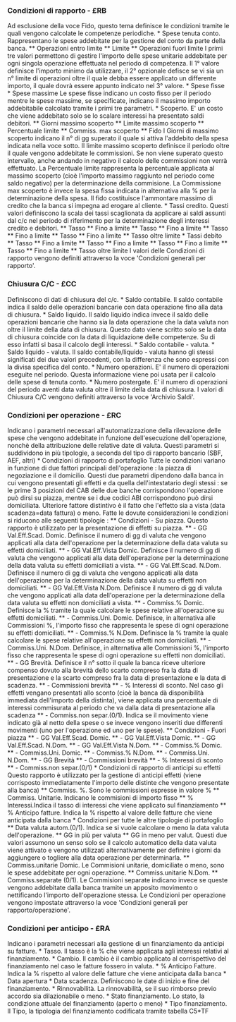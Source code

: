 ### Condizioni di rapporto - £RB
Ad esclusione della voce Fido, questo tema definisce le condizioni tramite le quali vengono calcolate le competenze periodiche.
 \* Spese tenuta conto. Rappresentano le spese addebitate per la gestione del conto da parte della banca.
 \*\* Operazioni entro limite
 \*\* Limite
 \*\* Operazioni fuori limite
I primi tre valori permettono di gestire l'importo delle spese unitarie addebitate per ogni singola operazione effettuata nel periodo di competenza. Il 1° valore definisce l'importo minimo da utilizzare, il 2° opzionale defisce se vi sia un n° limite di operazioni oltre il quale debba essere applicato un differente importo, il quale dovrà essere appunto indicato nel 3° valore.
 \* Spese fisse
 \* Spese massime
Le spese fisse indicano un costo fisso per il periodo mentre le spese massime, se specificate, indicano il massimo importo addebitabile calcolato tramite i primi tre parametri.
 \* Scoperto. E' un costo che viene addebitato solo se lo scalare interessi ha presentato saldi debitori.
 \*\* Giorni massimo scoperto
 \*\* Limite massimo scoperto
 \*\* Percentuale limite
 \*\* Commiss. max scoperto
 \*\* Fido
I Giorni di massimo scoperto indicano il n° di gg superato il quale si attiva l'addebito della spesa indicata nella voce sotto. Il limite massimo scoperto definisce il periodo oltre il quale vengono addebitate le commissioni.  Se non viene superato questo intervallo,  anche andando in negativo il calcolo delle commissioni non verrà effettuato. La Percentuale limite rappresenta la percentuale applicata al massimo scoperto (cioè l'importo massimo raggiunto nel periodo come saldo negativo) per la determinazione della commisione. La Commissione max scoperto è invece la spesa fissa indicata in alternativa alla % per la determinazione della spesa. Il fido costituisce l'ammontare massimo di credito che la banca si impegna ad erogare al cliente.
 \* Tassi credito. Questi valori definiscono la scala dei tassi scaglionata da applicare ai saldi assunti dal c/c nel periodo di riferimento per la determinazione degli interessi credito e debitori.
 \*\* Tasso
 \*\* Fino a limite
 \*\* Tasso
 \*\* Fino a limite
 \*\* Tasso
 \*\* Fino a limite
 \*\* Tasso
 \*\* Fino a limite
 \*\* Tasso oltre limite
 \* Tassi debito
 \*\* Tasso
 \*\* Fino a limite
 \*\* Tasso
 \*\* Fino a limite
 \*\* Tasso
 \*\* Fino a limite
 \*\* Tasso
 \*\* Fino a limite
 \*\* Tasso oltre limite
I valori delle Condizioni di rapporto vengono definiti attraverso la voce 'Condizioni generali per rapporto'.

### Chiusura C/C - £CC
Definiscono di dati di chiusura del c/c.
 \* Saldo contabile. Il saldo contabile indica il saldo delle operazioni bancarie con data operazione fino alla data di chiusura.
 \* Saldo liquido. Il saldo liquido indica invece il saldo delle operazioni bancarie che hanno sia la data operazione che la data valuta non oltre il limite della data di chiusura. Questo dato viene scritto solo se la data di chiusura coincide con la data di liquidazione delle competenze. Su di esso infatti si basa il calcolo degli interessi.
 \* Saldo contabile - valuta.
 \* Saldo liquido - valuta. Il saldo contabile/liquido - valuta hanno gli stessi significati dei due valori precedenti, con la differenza che sono espressi con la divisa specifica del conto.
 \* Numero operazioni. E' il numero di operazioni eseguite nel periodo. Questa informazione viene poi usata per il calcolo delle spese di tenuta conto.
 \* Numero postergate. E' il numero di operazioni del periodo aventi data valuta oltre il limite della data di chiusura.
I valori di Chiusura C/C vengono definiti attraverso la voce 'Archivio Saldi'.

### Condizioni per operazione - £RC
Indicano i parametri necessari all'automatizzazione della rilevazione delle spese che vengono addebitate in funzione dell'esecuzione dell'operazione, nonchè della attribuzione delle relative date di valuta. Questi parametri si suddividono in più tipologie, a seconda del tipo di rapporto bancario (SBF, AEF, altri)
 \* Condizioni di rapporto di portafoglio
Tutte le condizioni variano in funzione di due fattori principali dell'operazione :  la piazza di negoziazione e il domicilio. Questi due parametri dipendono dalla banca in cui vengono presentati gli effetti e da quella dell'intestatario degli stessi :  se le prime 3 posizioni del CAB delle due banche corrispondono l'operazione può dirsi su piazza, mentre se i due codici ABI corrispondono può dirsi domiciliata. Ulteriore fattore distintivo è il fatto che l'effetto sia a vista (data scadenza=data fattura) o meno. Fatte le dovute considerazioni le condizioni si riducono alle seguenti tipologie : 
 \*\* Condizioni - Su piazza. Questo rapporto è utilizzato per la presentazione di effetti su piazza.
 \*\* - GG Val.Eff.Scad. Domic. Definisce il numero di gg di valuta che vengono applicati alla data dell'operazione per la determinazione della data valuta su effetti domiciliati.
 \*\* - GG Val.Eff.Vista Domic. Definisce il numero di gg di valuta che vengono applicati alla data dell'operazione per la determinazione della data valuta su effetti domiciliati a vista.
 \*\* - GG Val.Eff.Scad. N.Dom. Definisce il numero di gg di valuta che vengono applicati alla data dell'operazione per la determinazione della data valuta su effetti non domiciliati.
 \*\* - GG Val.Eff.Vista N.Dom. Definisce il numero di gg di valuta che vengono applicati alla data dell'operazione per la determinazione della data valuta su effetti non domiciliati a vista.
 \*\* - Commiss.% Domic. Definisce la % tramite la quale calcolare le spese relative all'operazione su effetti domiciliati.
 \*\* - Commiss.Uni. Domic. Definisce, in alternativa alle Commissioni %, l'importo fisso che rappresenta le spese di ogni operazione su effetti domiciliati.
 \*\* - Commiss.%    N.Dom. Definisce la % tramite la quale calcolare le spese relative all'operazione su effetti non domiciliati.
 \*\* - Commiss.Uni. N.Dom. Definisce, in alternativa alle Commissioni %, l'importo fisso che rappresenta le spese di ogni operazione su effetti non domiciliati.
 \*\* - GG Brevità. Definisce il n° sotto il quale la banca riceve ulteriore compenso dovuto alla brevità dello scarto compreso fra la data di presentazione e la scarto compreso fra la data di presentazione e la data di scadenza.
 \*\* - Commissioni brevità
 \*\* - % Interessi di sconto. Nel caso gli effetti vengano presentati allo sconto (cioè la banca dà disponibilità immediata dell'importo della distinta), viene applicata una percentuale di interessi commisurata al periodo che va dalla data di presentazione alla scadenza
 \*\* - Commiss.non separ.(0/1). Indica se il movimento viene indicato già al netto della spese o se invece vengono inseriti due differenti movimenti (uno per l'operazione ed uno per le spese).
 \*\* Condizioni - Fuori piazza
 \*\* - GG Val.Eff.Scad. Domic.
 \*\* - GG Val.Eff.Vista Domic.
 \*\* - GG Val.Eff.Scad. N.Dom.
 \*\* - GG Val.Eff.Vista N.Dom.
 \*\* - Commiss.%    Domic.
 \*\* - Commiss.Uni. Domic.
 \*\* - Commiss.%    N.Dom.
 \*\* - Commiss.Uni. N.Dom.
 \*\* - GG Brevità
 \*\* - Commissioni brevità
 \*\* - % Interessi di sconto
 \*\* - Commiss.non separ.(0/1)
 \* Condizioni di rapporto di anticipi su effetti
Questo rapporto è utilizzato per la gestione di anticipi effetti (viene corrisposto immediatamente l'importo delle distinte che vengono presentate alla banca)
 \*\* Commiss. %. Sono le commissioni espresse in valore %
 \*\* Commiss. Unitarie. Indicano le commisioni di importo fisso
 \*\* % Interessi.Indica il tasso di interessi che viene applicato sul finanziamento
 \*\* % Anticipo fatture. Indica la % rispetto al valore delle fatture che viene anticipata dalla banca
 \* Condizioni per tutte le altre tipologie di portafoglio
 \*\* Data valuta autom.(0/1). Indica se si vuole calcolare o meno la data valuta dell'operazione.
 \*\* GG in più  per valuta
 \*\* GG in meno per valut. Questi due valori assumono un senso solo se il calcolo automatico della data valuta viene attivato e vengono utilizzati alternativamente per definire i giorni da aggiungere o togliere alla data operazione per determinarla.
 \*\* Commiss.unitarie Domic. Le Commisioni unitarie, domiciliate o meno, sono le spese addebitate per ogni operazione.
 \*\* Commiss.unitarie N.Dom.
 \*\* Commiss.separate (0/1). Le Commisioni separate indicano invece se queste vengono addebitate dalla banca tramite un apposito movimento o nettificando l'importo dell'operazione stessa.
Le Condizioni per operazione vengono impostate attraverso la voce 'Condizioni generali per rapporto/operazione'.

### Condizioni per anticipo - £RA
Indicano i parametri necessari alla gestione di un finanziamento da anticipi su fatture.
 \* Tasso. Il tasso è la % che viene applicata agli interessi relativi al finanziamento.
 \* Cambio. Il cambio è il cambio applicato al corrispettivo del finanziamento nel caso le fatture fossero in valuta.
 \* % Anticipo Fatture. Indica la % rispetto al valore delle fatture che viene anticipata dalla banca
 \* Data apertura
 \* Data scadenza. Definiscono le date di inizio e fine del finanziamento.
 \* Rinnovabilità. La rinnovabilità, se il suo rimborso previo accordo sia dilazionabile o meno.
 \* Stato finanziamento. Lo stato, la condizione attuale del finanziamento (aperto o meno)
 \* Tipo finanziamento. Il Tipo, la tipologia del finanziamento codificata tramite tabella C5\*TF

